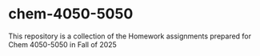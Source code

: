 # chem-4050-5050
This repository is a collection of the Homework assignments prepared for Chem 4050-5050 in Fall of 2025
